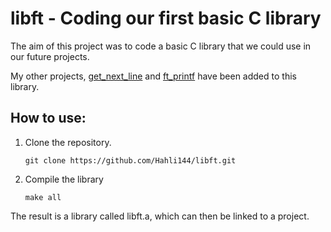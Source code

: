 # libft - Coding our first basic C library
The aim of this project was to code a basic C library that we could use in our future projects.

My other projects, [get_next_line](https://github.com/salahadawi/get_next_line) and [ft_printf](https://github.com/salahadawi/ft_printf) have been added to this library.

## How to use:
1. Clone the repository.

	``` git clone https://github.com/Hahli144/libft.git ```

2. Compile the library

	``` make all ```
  
The result is a library called libft.a, which can then be linked to a project.
